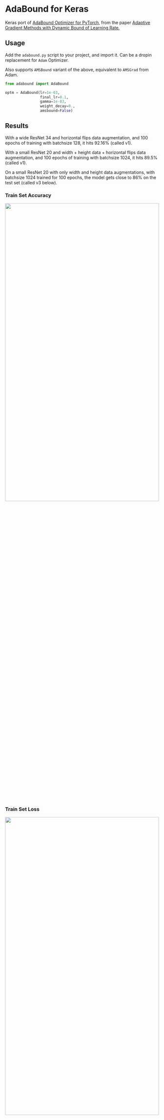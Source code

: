 # AdaBound for Keras

Keras port of [AdaBound Optimizer for PyTorch](https://github.com/Luolc/AdaBound), from the paper [Adaptive Gradient Methods with Dynamic Bound of Learning Rate.](https://openreview.net/forum?id=Bkg3g2R9FX)

## Usage

Add the `adabound.py` script to your project, and import it. Can be a dropin replacement for `Adam` Optimizer. 

Also supports `AMSBound` variant of the above, equivalent to `AMSGrad` from Adam.

```python
from adabound import AdaBound

optm = AdaBound(lr=1e-03,
                final_lr=0.1,
                gamma=1e-03,
                weight_decay=0.,
                amsbound=False)
```

## Results

With a wide ResNet 34 and horizontal flips data augmentation, and 100 epochs of training with batchsize 128, it hits 92.16% (called v1).

With a small ResNet 20 and width + height data + horizontal flips data augmentation, and 100 epochs of training with batchsize 1024, it hits 89.5% (called v1).

On a small ResNet 20 with only width and height data augmentations, with batchsize 1024 trained for 100 epochs, the model gets close to 86% on the test set (called v3 below).


### Train Set Accuracy

<img src="https://github.com/titu1994/keras-adabound/blob/master/images/train_acc.PNG?raw=true" height=50% width=100%>

### Train Set Loss

<img src="https://github.com/titu1994/keras-adabound/blob/master/images/train_loss.PNG?raw=true" height=50% width=100%>

### Test Set Accuracy

<img src="https://github.com/titu1994/keras-adabound/blob/master/images/val_acc.PNG?raw=true" height=50% width=100%>

### Test Set Loss

<img src="https://github.com/titu1994/keras-adabound/blob/master/images/val_loss.PNG?raw=true" height=50% width=100%>

# Issue with clipping

Currently dependent on Tensorflow backend for `tf.clip_by_value`. Will be backend independent after next release of Keras.

# Requirements
- Keras 2.2.4+ & Tensorflow 1.12+ (Only supports TF backend for now).
- Numpy
